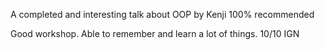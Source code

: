 A completed and interesting talk about OOP by Kenji 100% recommended

Good workshop. Able to remember and learn a lot of things. 10/10 IGN
